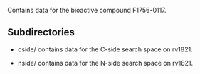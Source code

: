 Contains data for the bioactive compound F1756-0117.

## Subdirectories

- cside/ contains data for the C-side search space on rv1821.

- nside/ contains data for the N-side search space on rv1821.

